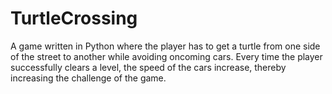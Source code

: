 # TurtleCrossing
A game written in Python where the player has to get a turtle from one side of the street to another while avoiding oncoming cars. Every time the player successfully clears a level, the speed of the cars increase, thereby increasing the challenge of the game.
